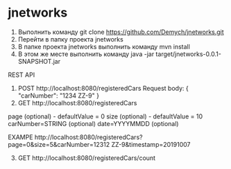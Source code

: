 # jnetworks

1. Выполнить команду git clone https://github.com/Demych/jnetworks.git
2. Перейти в папку проекта jnetworks
3. В папке проекта jnetworks выполнить команду mvn install
4. В этом же месте выполнить команду java -jar target/jnetworks-0.0.1-SNAPSHOT.jar

REST API 
1. POST http://localhost:8080/registeredCars 
  Request body:
  {
    "carNumber": "1234 ZZ-9"
  }
2. GET http://localhost:8080/registeredCars
 
  page (optional) - defaultValue = 0
  size (optional) - defaultValue =  10
  carNumber=STRING (optional)
  date=YYYYMMDD    (optional)
  
  EXAMPE http://localhost:8080/registeredCars?page=0&size=5&carNumber=12312 ZZ-9&timestamp=20191007
  
3. GET http://localhost:8080/registeredCars/count
 
